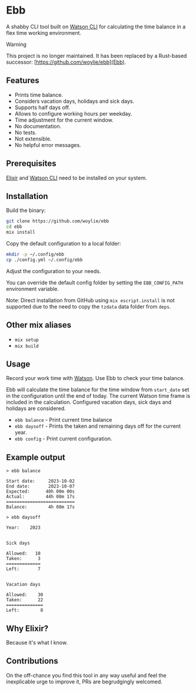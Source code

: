 # Ebb

A shabby CLI tool built on [Watson CLI](https://github.com/TailorDev/Watson) for
calculating the time balance in a flex time working environment.

> [!WARNING]
> This project is no longer maintained. It has been replaced by a Rust-based successor: [https://github.com/woylie/ebb](Ebb).

## Features

- Prints time balance.
- Considers vacation days, holidays and sick days.
- Supports half days off.
- Allows to configure working hours per weekday.
- Time adjustment for the current window.
- No documentation.
- No tests.
- Not extensible.
- No helpful error messages.

## Prerequisites

[Elixir](https://elixir-lang.org/install.html) and
[Watson CLI](https://tailordev.github.io/Watson/#installation) need to be
installed on your system.

## Installation

Build the binary:

```bash
git clone https://github.com/woylie/ebb
cd ebb
mix install
```

Copy the default configuration to a local folder:

```bash
mkdir -p ~/.config/ebb
cp ./config.yml ~/.config/ebb
```

Adjust the configuration to your needs.

You can override the default config folder by setting the `EBB_CONFIG_PATH`
environment variable.

Note: Direct installation from GitHub using `mix escript.install` is not
supported due to the need to copy the `tzdata` data folder from `deps`.

## Other mix aliases

- `mix setup`
- `mix build`

## Usage

Record your work time with [Watson](https://github.com/TailorDev/Watson). Use
Ebb to check your time balance.

Ebb will calculate the time balance for the time window from `start_date` set
in the configuration until the end of today. The current Watson time frame is
included in the calculation. Configured vacation days, sick days and holidays
are considered.

- `ebb balance` - Print current time balance
- `ebb daysoff` - Prints the taken and remaining days off for the current year.
- `ebb config` - Print current configuration.

## Example output

```
> ebb balance

Start date:     2023-10-02
End date:       2023-10-07
Expected:      40h 00m 00s
Actual:        44h 08m 17s
==========================
Balance:        4h 08m 17s
```

```
> ebb daysoff

Year:    2023


Sick days

Allowed:   10
Taken:      3
=============
Left:       7


Vacation days

Allowed:    30
Taken:      22
==============
Left:        8
```

## Why Elixir?

Because it's what I know.

## Contributions

On the off-chance you find this tool in any way useful and feel the inexplicable
urge to improve it, PRs are begrudgingly welcomed.
